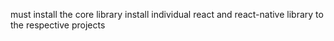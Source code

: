 must install the core library
install individual react and react-native library to the respective projects
